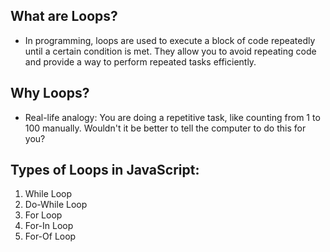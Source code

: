## What are Loops?

- In programming, loops are used to execute a block of code repeatedly until a certain condition is met. They allow you to avoid repeating code and provide a way to perform repeated tasks efficiently.

## Why Loops?

- Real-life analogy: You are doing a repetitive task, like counting from 1 to 100 manually. Wouldn't it be better to tell the computer to do this for you?

## Types of Loops in JavaScript:

1. While Loop
2. Do-While Loop
3. For Loop
4. For-In Loop
5. For-Of Loop
